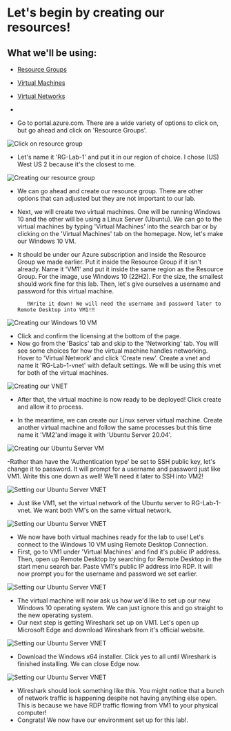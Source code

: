 # Let's begin by creating our resources!

## What we'll be using:
- [Resource Groups](https://learn.microsoft.com/en-us/azure/azure-resource-manager/management/manage-resource-groups-portal)
- [Virtual Machines](https://learn.microsoft.com/en-us/azure/virtual-machines/overview)
- [Virtual Networks](https://learn.microsoft.com/en-us/azure/virtual-network/virtual-networks-overview)
- 

- Go to portal.azure.com. There are a wide variety of options to click on, but go ahead and click on 'Resource Groups'.

<p>
<img src="https://i.imgur.com/7krsaNf.jpg" alt="Click on resource group"/>
</p>

- Let's name it 'RG-Lab-1' and put it in our region of choice. I chose (US) West US 2 because it's the closest to me.

<p>
<img src="https://i.imgur.com/sKuqDgB.jpg" alt="Creating our resource group"/>
</p>

- We can go ahead and create our resource group. There are other options that can adjusted but they are not important to our lab.
- Next, we will create two virtual machines. One will be running Windows 10 and the other will be using a Linux Server (Ubuntu). We can go to the virtual machines by typing 'Virtual Machines' into the search bar or by clicking on the 'Virtual Machines' tab on the homepage. Now, let's make our Windows 10 VM.
- It should be under our Azure subscription and inside the Resource Group we made earlier. Put it inside the Resource Group if it isn't already. Name it 'VM1' and put it inside the same region as the Resource Group. For the image, use Windows 10 (22H2). For the size, the smallest should work fine for this lab. Then, let's give ourselves a username and password for this virtual machine.
    
         ‼️Write it down! We will need the username and password later to Remote Desktop into VM1!‼️
    
<p>
<img src="https://i.imgur.com/B0zB7nn.png" alt="Creating our Windows 10 VM"/>
</p>

- Click and confirm the licensing at the bottom of the page.
- Now go from the 'Basics' tab and skip to the 'Networking' tab. You will see some choices for how the virtual machine handles networking. Hover to 'Virtual Network' and click 'Create new'. Create a vnet and name it 'RG-Lab-1-vnet' with default settings. We will be using this vnet for both of the virtual machines.

<p>
<img src="https://i.imgur.com/n6hXrV1.png" alt="Creating our VNET"/>
</p>

- After that, the virtual machine is now ready to be deployed! Click create and allow it to process.

- In the meantime, we can create our Linux server virtual machine. Create another virtual machine and follow the same processes but this time name it 'VM2'and image it with 'Ubuntu Server 20.04'.

<p>
<img src="https://i.imgur.com/6CDP1nm.png" alt="Creating our Ubuntu Server VM"/>
</p>

-Rather than have the 'Authentication type' be set to SSH public key, let's change it to password. It will prompt for a username and password just like VM1. Write this one down as well! We'll need it later to SSH into VM2!

<p>
<img src="https://i.imgur.com/hSTqfiW.png" alt="Setting our Ubuntu Server VNET"/>
</p>

- Just like VM1, set the virtual network of the Ubuntu server to RG-Lab-1-vnet. We want both VM's on the same virtual network.
    

<p>
<img src="https://i.imgur.com/16Zmk36.png" alt="Setting our Ubuntu Server VNET"/>
</p>

- We now have both virtual machines ready for the lab to use! Let's connect to the Windows 10 VM using Remote Desktop Connection. 
- First, go to VM1 under 'Virtual Machines' and find it's public IP address. Then, open up Remote Desktop by searching for Remote Desktop in the start menu search bar. Paste VM1's public IP address into RDP. It will now prompt you for the username and password we set earlier.

<p>
<img src="https://i.imgur.com/N8QRGC0.png" alt="Setting our Ubuntu Server VNET"/>
</p>

- The virtual machine will now ask us how we'd like to set up our new Windows 10 operating system. We can just ignore this and go straight to the new operating system. 
- Our next step is getting Wireshark set up on VM1. Let's open up Microsoft Edge and download Wireshark from it's official website.

<p>
<img src="https://i.imgur.com/N8QRGC0.png" alt="Setting our Ubuntu Server VNET"/>
</p>

- Download the Windows x64 installer. Click yes to all until Wireshark is finished installing. We can close Edge now.

<p>
<img src="https://i.imgur.com/ZooJt9R.png" alt="Setting our Ubuntu Server VNET"/>
</p>

- Wireshark should look something like this. You might notice that a bunch of network traffic is happening despite not having anything else open. This is because we have RDP traffic flowing from VM1 to your physical computer!
- Congrats! We now have our environment set up for this lab!.
